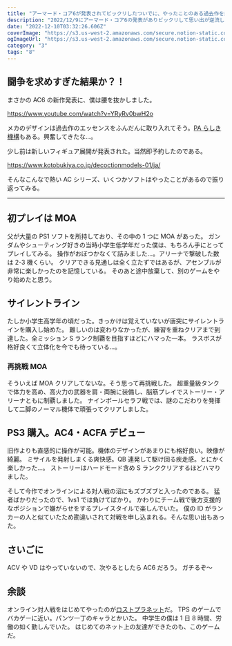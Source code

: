 ```yaml
---
title: "アーマード・コア6が発表されてビックリしたついでに、やったことのある過去作を振り返る"
description: "2022/12/9にアーマード・コア6の発表がありビックリして思い出が逆流したきた話をつらつらと…"
date: "2022-12-10T03:32:26.606Z"
coverImage: "https://s3.us-west-2.amazonaws.com/secure.notion-static.com/887c9fe0-e57f-418a-8727-bbd57d4a292b/%E3%82%B9%E3%82%AF%E3%83%AA%E3%83%BC%E3%83%B3%E3%82%B7%E3%83%A7%E3%83%83%E3%83%88_2022-12-10_12.30.32.png?X-Amz-Algorithm=AWS4-HMAC-SHA256&X-Amz-Content-Sha256=UNSIGNED-PAYLOAD&X-Amz-Credential=AKIAT73L2G45EIPT3X45%2F20221210%2Fus-west-2%2Fs3%2Faws4_request&X-Amz-Date=20221210T033103Z&X-Amz-Expires=86400&X-Amz-Signature=71908cd5614b81b3cfc49a8a36a0c8b4f456ec5739843e36773dcdab4d72f263&X-Amz-SignedHeaders=host&response-content-disposition=filename%3D%22%25E3%2582%25B9%25E3%2582%25AF%25E3%2583%25AA%25E3%2583%25BC%25E3%2583%25B3%25E3%2582%25B7%25E3%2583%25A7%25E3%2583%2583%25E3%2583%2588%25202022-12-10%252012.30.32.png%22&x-id=GetObject"
ogImageUrl: "https://s3.us-west-2.amazonaws.com/secure.notion-static.com/887c9fe0-e57f-418a-8727-bbd57d4a292b/%E3%82%B9%E3%82%AF%E3%83%AA%E3%83%BC%E3%83%B3%E3%82%B7%E3%83%A7%E3%83%83%E3%83%88_2022-12-10_12.30.32.png?X-Amz-Algorithm=AWS4-HMAC-SHA256&X-Amz-Content-Sha256=UNSIGNED-PAYLOAD&X-Amz-Credential=AKIAT73L2G45EIPT3X45%2F20221210%2Fus-west-2%2Fs3%2Faws4_request&X-Amz-Date=20221210T033103Z&X-Amz-Expires=86400&X-Amz-Signature=71908cd5614b81b3cfc49a8a36a0c8b4f456ec5739843e36773dcdab4d72f263&X-Amz-SignedHeaders=host&response-content-disposition=filename%3D%22%25E3%2582%25B9%25E3%2582%25AF%25E3%2583%25AA%25E3%2583%25BC%25E3%2583%25B3%25E3%2582%25B7%25E3%2583%25A7%25E3%2583%2583%25E3%2583%2588%25202022-12-10%252012.30.32.png%22&x-id=GetObject"
category: "3"
tags: "8"
---
```


## 闘争を求めすぎた結果か？！

まさかの AC6 の新作発表に、僕は腰を抜かしました。

https://www.youtube.com/watch?v=YRyRv0bwH2o

メカのデザインは過去作のエッセンスをふんだんに取り入れてそう。[PA らしき機構](https://youtu.be/YRyRv0bwH2o?t=85)もある。興奮してきたな…。

少し前は新しいフィギュア展開が発表された。当然即予約したのである。

https://www.kotobukiya.co.jp/decoctionmodels-01/ja/

そんなこんなで熱い AC シリーズ、いくつかソフトはやったことがあるので振り返ってみる。

---

## 初プレイは MOA

父が大量の PS1 ソフトを所持しており、その中の 1 つに MOA があった。
ガンダムやシューティング好きの当時小学生低学年だった僕は、もちろん手にとってプレイしてみる。
操作がおぼつかなくて詰みました…。アリーナで撃破した数は 2-3 機くらい。
クリアできる見通しは全く立たずではあるが、アセンブルが非常に楽しかったのを記憶している。
そのあと途中放棄して、別のゲームをやり始めたと思う。

## サイレントライン

たしか小学生高学年の頃だった。きっかけは覚えていないが唐突にサイレントラインを購入し始めた。
難しいのは変わりなかったが、練習を重ねクリアまで到達した。全ミッション S ランク制覇を目指すほどにハマった一本。
ラスボスが格好良くて立体化を今でも待っている…。

### 再挑戦 MOA

そういえば MOA クリアしてないな。そう思って再挑戦した。
超重量級タンクで体力を高め、高火力の武器を肩・両腕に装備し、脳筋プレイでストーリー・アリーナともに制覇しました。
ナインボールセラフ戦では、謎のこだわりを発揮して二脚のノーマル機体で頑張ってクリアしました。

## PS3 購入。AC4・ACFA デビュー

旧作よりも直感的に操作が可能。機体のデザインがあまりにも格好良い。映像が綺麗。
ミサイルを発射しまくる爽快感。QB 連発して駆け回る疾走感。とにかく楽しかった…。
ストーリーはハードモード含め S ランククリアするほどハマりました。

そして今作でオンラインによる対人戦の沼にもズブズブと入ったのである。
猛者ばかりだったので、1vs1 では負けてばかり。
かわりにチーム戦で後方支援的なポジションで嫌がらせをするプレイスタイルで楽しんでいた。
僕の ID がランカーの人と似ていたため勘違いされて対戦を申し込まれる。そんな思い出もあった。

## さいごに

ACV や VD はやっていないので、次やるとしたら AC6 だろう。
ガチるぞ〜

## 余談

オンライン対人戦をはじめてやったのが[ロストプラネット](https://ja.wikipedia.org/wiki/%E3%83%AD%E3%82%B9%E3%83%88_%E3%83%97%E3%83%A9%E3%83%8D%E3%83%83%E3%83%88_%E3%82%A8%E3%82%AF%E3%82%B9%E3%83%88%E3%83%AA%E3%83%BC%E3%83%A0_%E3%82%B3%E3%83%B3%E3%83%87%E3%82%A3%E3%82%B7%E3%83%A7%E3%83%B3)だ。
TPS のゲームでバカゲーに近い。パンツ一丁のキャラとかいた。
中学生の僕は 1 日 8 時間、労働の如く勤しんでいた。
はじめてのネット上の友達ができたのも、このゲームだ。
